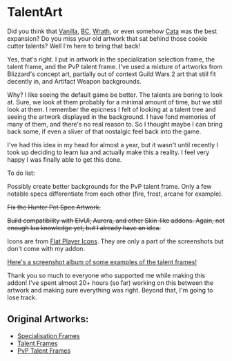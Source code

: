 # TalentArt
Did you think that [Vanilla](http://db.vanillagaming.org/?talent), [BC](http://calculators.iradei.eu/talents/), [Wrath](http://wotlk.openwow.com/talent), or even somehow [Cata](http://freecode.hu/wowtal/eng/?SH) was the best expansion? Do you miss your old artwork that sat behind those cookie cutter talents? Well I'm here to bring that back!

Yes, that's right. I put in artwork in the specialization selection frame, the talent frame, and the PvP talent frame. I've used a mixture of artworks from Blizzard's concept art, partially out of context Guild Wars 2 art that still fit decently in, and Artifact Weapon backgrounds.

Why? I like seeing the default game be better. The talents are boring to look at. Sure, we look at them probably for a minimal amount of time, but we still look at them. I remember the epicness I felt of looking at a talent tree and seeing the artwork displayed in the background. I have fond memories of many of them, and there's no real reason to. So I thought maybe I can bring back some, if even a sliver of that nostalgic feel back into the game.

I've had this idea in my head for almost a year, but it wasn't until recently I took up deciding to learn lua and actually make this a reality. I feel very happy I was finally able to get this done.

To do list:

Possibly create better backgrounds for the PvP talent frame. Only a few notable specs differentiate from each other (fire, frost, arcane for example).

~~Fix the Hunter Pet Spec Artwork.~~

~~Build compatibility with ElvUI, Aurora, and other Skin-like addons. Again, not enough lua knowledge yet, but I already have an idea.~~

Icons are from [Flat Player Icons](http://www.wowinterface.com/downloads/info24101-FlatPlayerIcons.html). They are only a part of the screenshots but don't come with my addon.

[Here's a screenshot album of some examples of the talent frames!](http://imgur.com/a/0KAUJ)

Thank you so much to everyone who supported me while making this addon! I've spent almost 20+ hours (so far) working on this between the artwork and making sure everything was right. Beyond that, I'm going to lose track.

## Original Artworks:
  - [Specialisation Frames](http://imgur.com/a/yL46n)
  - [Talent Frames](http://imgur.com/a/Sksda)
  - [PvP Talent Frames](http://imgur.com/a/dcrNh)
